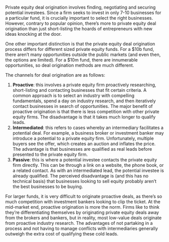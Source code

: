 <p>Private equity deal origination involves finding, negotiating and securing potential investees. Since a firm seeks to invest in only 7-10 businesses for a particular fund, it is crucially important to select the right businesses. However, contrary to popular opinion, there&#8217;s more to private equity deal origination than just short-listing the hoards of entrepreneurs with new ideas knocking at the door.</p><p>One other important distinction is that the private equity deal origination process differs for different sized private equity funds. For a $10b fund, there aren&#8217;t many opportunities outside the public markets (and even then, the options are limited). For a $10m fund, there are innumerable opportunities, so deal origination methods are much different.</p><p>The channels for deal origination are as follows:</p><ol><li><strong>Proactive</strong>: this involves a private equity firm proactively researching, short-listing and contacting businesses that fit certain criteria. A common approach is to select an industry with compelling fundamentals, spend a day  on industry research, and then iteratively contact businesses in search of opportunities. The major benefit of proactive origination is that there is less competition with other private equity firms. The disadvantage is that it takes much longer to qualify leads.</li><li><strong>Intermediated</strong>: this refers to cases whereby an intermediary facilitates a potential deal. For example, a business broker or investment banker may introduce a potential to a private equity firm. Unfortunately, multiple buyers see the offer, which creates an auction and inflates the price. The advantage is that businesses are qualified as real leads before presented to the private equity firm.</li><li><strong>Passive</strong>: this is where a potential investee contacts the private equity firm directly. This can be through a link on a website, the phone book, or a related contact. As with an intermediated lead, the potential investee is already qualified. The perceived disadvantage is (and this has no technical basis) that businesses looking to sell equity probably aren&#8217;t the best businesses to be buying.</li></ol><p>For larger funds, it is very difficult to originate proactive deals, as there&#8217;s so much competition with investment bankers looking to clip the ticket. At the mid-market end, proactive origination is more the norm. Firms like to think they&#8217;re differentiating themselves by originating private equity deals away from the brokers and bankers, but in reality, most low-value deals originate from proactive industry research. The advantages of not partaking in a process and not having to manage conflicts with intermediaries generally outweigh the extra cost of qualifying these cold leads.</p>
